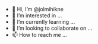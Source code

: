- 👋 Hi, I’m @jolmihikne
- 👀 I’m interested in ...
- 🌱 I’m currently learning ...
- 💞️ I’m looking to collaborate on ...
- 📫 How to reach me ...

<!---
jolmihikne/jolmihikne is a ✨ special ✨ repository because its `README.md` (this file) appears on your GitHub profile.
You can click the Preview link to take a look at your changes.
--->
